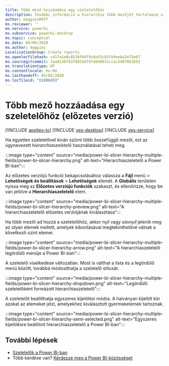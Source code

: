 ```yaml
---
title: Több mező hozzáadása egy szeletelőhöz
description: További információ a hierarchia több mezőjét tartalmazó szeletelő létrehozásáról.
author: maggiesMSFT
ms.reviewer: ''
ms.service: powerbi
ms.subservice: powerbi-desktop
ms.topic: conceptual
ms.date: 04/06/2020
ms.author: maggies
LocalizationGroup: Create reports
ms.openlocfilehash: c41fa1e0c8510f64f9c6e53c83fe9ee8a2e75e67
ms.sourcegitcommit: 7aa0136f93f88516f97ddd8031ccac5d07863b92
ms.translationtype: HT
ms.contentlocale: hu-HU
ms.lasthandoff: 05/05/2020
ms.locfileid: "81006893"
---
```

# <a name="add-multiple-fields-to-a-slicer-preview"></a>Több mező hozzáadása egy szeletelőhöz (előzetes verzió)

[!INCLUDE [applies-to](../includes/applies-to.md)] [!INCLUDE [yes-desktop](../includes/yes-desktop.md)] [!INCLUDE [yes-service](../includes/yes-service.md)]

Ha egyetlen szeletelővel kíván szűrni több összefüggő mezőt, ezt az úgynevezett *hierarchiaszeletelő* használatával teheti meg. 

:::image type="content" source="media/power-bi-slicer-hierarchy-multiple-fields/power-bi-slicer-hierarchy.png" alt-text="Hierarchiaszeletelő a Power BI-ban":::

Az előzetes verziójú funkció bekapcsolásához válassza a **Fájl** menü > **Lehetőségek és beállítások** > **Lehetőségek** elemét. A **Globális** területen nyissa meg az **Előzetes verziójú funkciók** szakaszt, és ellenőrizze, hogy be van jelölve a **Hierarchiaszeletelő** elem.

:::image type="content" source="media/power-bi-slicer-hierarchy-multiple-fields/power-bi-slicer-hierarchy-preview.png" alt-text="A hierarchiaszeletelő előzetes verziójának kiválasztása":::

Ha több mezőt ad hozzá a szeletelőhöz, akkor nyíl vagy *sávnyíl* jelenik meg az olyan elemek mellett, amelyek kibontásával megtekinthetővé válnak a következő szint elemei.

:::image type="content" source="media/power-bi-slicer-hierarchy-multiple-fields/power-bi-slicer-hierarchy-arrow.png" alt-text="A hierarchiaszeletelő legördülő menüje a Power BI-ban":::
 
A szeletelő viselkedése változatlan. Most is válthat a lista és a legördülő menü között, továbbá módosíthatja a szeletelő stílusát.

:::image type="content" source="media/power-bi-slicer-hierarchy-multiple-fields/power-bi-slicer-hierarchy-dropdown.png" alt-text="Legördülő szeletelőként formázott hierarchiaszeletelő":::
 
A szeletelőt beállíthatja egyszeres kijelölési módra. A halványan kijelölt kör azokat az elemeket jelzi, amelyekhez kiválasztott gyermekelemek tartoznak.
 
:::image type="content" source="media/power-bi-slicer-hierarchy-multiple-fields/power-bi-slicer-hierarchy-semi-selected.png" alt-text="Egyszeres kijelölésre beállított hierarchiaszeletelő a Power BI-ban":::

## <a name="next-steps"></a>További lépések

- [Szeletelők a Power BI-ban](../visuals/power-bi-visualization-slicers.md)
- Több kérdése van? [Kérdezze meg a Power BI-közösséget](https://community.powerbi.com/)